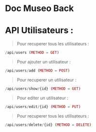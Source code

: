 # Doc Museo Back

# API Utilisateurs : 

> Pour recuperer tous les utilisateurs : 

```php
/api/users (METHOD = GET)
```

> Pour ajouter un utilisateur : 

```php
/api/users/add (METHOD = POST)
```

> Pour recuperer un utilisateur : 

```php
/api/users/show/{id} (METHOD = GET)
```

> Pour editer un utilisateur : 

```php
/api/users/edit/{id} (METHOD = PUT)
```

> Pour recuperer tous les utilisateurs : 

```php
/api/users/delete/{id} (METHOD = DELETE)
```




